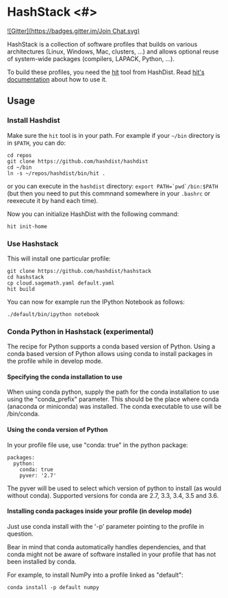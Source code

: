 # HashStack <#>
[![Gitter](https://badges.gitter.im/Join Chat.svg)](https://gitter.im/hashdist/hashstack?utm_source=badge&utm_medium=badge&utm_campaign=pr-badge&utm_content=badge)

HashStack is a collection of software profiles that builds on various architectures (Linux, Windows, Mac, clusters, ...) and allows optional reuse of system-wide packages (compilers, LAPACK, Python, ...).

To build these profiles, you need the [hit](https://github.com/hashdist/hashdist) tool from HashDist.
Read [hit's documentation](http://hashdist.readthedocs.org/) about how to use it.

## Usage

### Install Hashdist

Make sure the `hit` tool is in your path. For example if your `~/bin` directory is in `$PATH`, you can do:
```
cd repos
git clone https://github.com/hashdist/hashdist
cd ~/bin
ln -s ~/repos/hashdist/bin/hit .
```
or you can execute in the `hashdist` directory: ``export PATH=`pwd`/bin:$PATH`` (but then you need to put this commnand somewhere in your `.bashrc` or reexecute it by hand each time).

Now you can initialize HashDist with the following command:

```
hit init-home
```

### Use Hashstack

This will install one particular profile:
```
git clone https://github.com/hashdist/hashstack
cd hashstack
cp cloud.sagemath.yaml default.yaml
hit build
```
You can now for example run the IPython Notebook as follows:
```
./default/bin/ipython notebook
```

### Conda Python in Hashstack (experimental)

The recipe for Python supports a conda based version of Python. Using
a conda based version of Python allows using conda to install packages
in the profile while in develop mode.


#### Specifying the conda installation to use

When using conda python, supply the path for the conda installation to
use using the "conda_prefix" parameter. This should be the place where
conda (anaconda or miniconda) was installed. The conda executable to use
will be <conda-prefix>/bin/conda.


#### Using the conda version of Python

In your profile file use, use "conda: true" in the python package:

```
packages:
  python:
    conda: true
	pyver: '2.7'
```

The pyver will be used to select which version of python to install
(as would without conda). Supported versions for conda are 2.7, 3.3,
3.4, 3.5 and 3.6.


#### Installing conda packages inside your profile (in develop mode)

Just use conda install with the '-p' parameter pointing to the profile
in question.

Bear in mind that conda automatically handles dependencies, and that
conda might not be aware of software installed in your profile that
has not been installed by conda.

For example, to install NumPy into a profile linked as "default":

```
conda install -p default numpy
```


